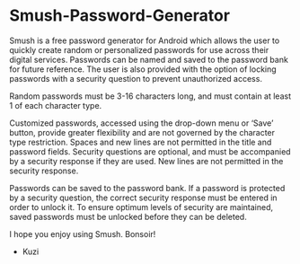 # Smush-Password-Generator

Smush is a free password generator for Android which allows the user to quickly create random or personalized passwords for use across their digital services. Passwords can be named and saved to the password bank for future reference. The user is also provided with the option of  locking passwords with a security question to prevent unauthorized access.

Random passwords must be 3-16 characters long, and must contain at least 1 of each character type. 

Customized passwords, accessed using the drop-down menu or ‘Save’ button, provide greater flexibility and are not governed by the character type restriction. Spaces and new lines are not permitted in the title and password fields. Security questions are optional, and must be accompanied by a security response if they are used. New lines are not permitted in the security response. 

Passwords can be saved to the password bank. If a password is protected by a security question, the correct security response must be entered in order to unlock it. To ensure optimum levels of security are maintained, saved passwords must be unlocked before they can be deleted.

I hope you enjoy using Smush. Bonsoir!

- Kuzi
